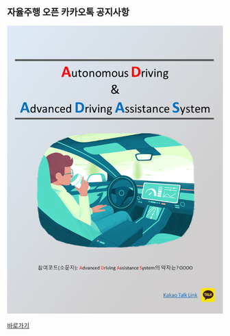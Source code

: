 ## 자율주행 오픈 카카오톡 공지사항

![](https://github.com/pacientes/Self_Driving_Car_OpenKakaoTalk/blob/master/paper3.png)

[바로가기](https://www.notion.so/Self-Driving-Car-OpenTalk-99b9fa4013bf4c11a10d127f9f29b6fe)
